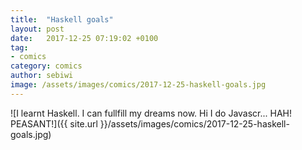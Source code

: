 ```yaml
---
title:  "Haskell goals"
layout: post
date:   2017-12-25 07:19:02 +0100
tag:
- comics
category: comics
author: sebiwi
image: /assets/images/comics/2017-12-25-haskell-goals.jpg
---
```


![I learnt Haskell. I can fullfill my dreams now. Hi I do Javascr... HAH! PEASANT!]({{ site.url }}/assets/images/comics/2017-12-25-haskell-goals.jpg)
